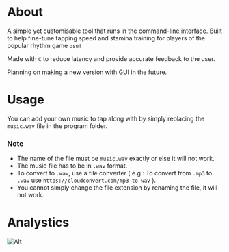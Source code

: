 # About
A simple yet customisable tool that runs in the command-line interface. Built to help fine-tune tapping speed and stamina training for players of the popular rhythm game `osu!`

Made with `C` to reduce latency and provide accurate feedback to the user.

Planning on making a new version with GUI in the future.

# Usage
You can add your own music to tap along with by simply replacing the `music.wav` file in the program folder.

### Note
- The name of the file must be `music.wav` exactly or else it will not work.
- The music file has to be in `.wav` format.
- To convert to `.wav`, use a file converter ( e.g.: To convert from `.mp3` to `.wav` use `https://cloudconvert.com/mp3-to-wav` ).
- You cannot simply change the file extension by renaming the file, it will not work.

# Analystics
![Alt](https://repobeats.axiom.co/api/embed/9a7b4b8bf1bf62dc250fd94d49c2e5716a33fa78.svg "Repobeats analytics image")
